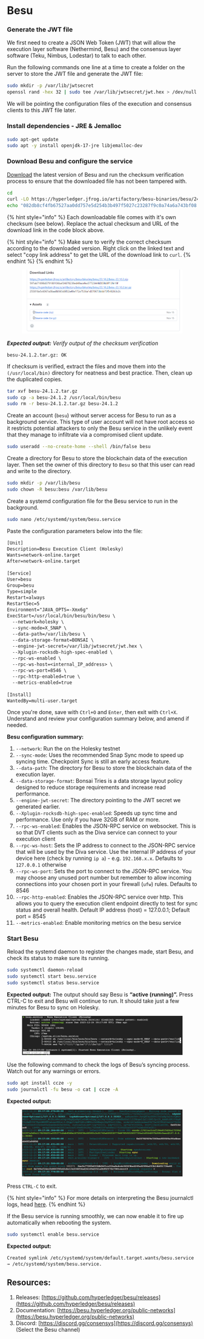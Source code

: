 # Besu

### Generate the JWT file

We first need to create a JSON Web Token (JWT) that will allow the execution layer software (Nethermind, Besu) and the consensus layer software (Teku, Nimbus, Lodestar) to talk to each other.

Run the following commands one line at a time to create a folder on the server to store the JWT file and generate the JWT file:

```bash
sudo mkdir -p /var/lib/jwtsecret
openssl rand -hex 32 | sudo tee /var/lib/jwtsecret/jwt.hex > /dev/null
```

We will be pointing the configuration files of the execution and consensus clients to this JWT file later.

### Install dependencies - JRE & Jemalloc

```bash
sudo apt-get update
sudo apt -y install openjdk-17-jre libjemalloc-dev
```

### Download Besu and configure the service

[Download](https://github.com/hyperledger/besu/releases) the latest version of Besu and run the checksum verification process to ensure that the downloaded file has not been tampered with.

```bash
cd
curl -LO https://hyperledger.jfrog.io/artifactory/besu-binaries/besu/24.1.2/besu-24.1.2.tar.gz
echo "082db8cf4fb67527aa0dd757e5d254b3b497f5027c23287f9c0a74a6a743bf08 besu-24.1.2.tar.gz" | sha256sum --check
```

{% hint style="info" %}
Each downloadable file comes with it's own checksum (see below). Replace the actual checksum and URL of the download link in the code block above.

{% hint style="info" %}
Make sure to verify the correct checksum according to the downloaded version. Right click on the linked text and select "copy link address" to get the URL of the download link to `curl`.
{% endhint %}
{% endhint %}

<figure><img src="../../.gitbook/assets/image (137).png" alt=""><figcaption></figcaption></figure>

_**Expected output:** Verify output of the checksum verification_

```
besu-24.1.2.tar.gz: OK
```

If checksum is verified, extract the files and move them into the `(/usr/local/bin)` directory for neatness and best practice. Then, clean up the duplicated copies.

```bash
tar xvf besu-24.1.2.tar.gz
sudo cp -a besu-24.1.2 /usr/local/bin/besu
sudo rm -r besu-24.1.2.tar.gz besu-24.1.2
```

Create an account (`besu`) without server access for Besu to run as a background service. This type of user account will not have root access so it restricts potential attackers to only the Besu service in the unlikely event that they manage to infiltrate via a compromised client update.

```bash
sudo useradd --no-create-home --shell /bin/false besu
```

Create a directory for Besu to store the blockchain data of the execution layer. Then set the owner of this directory to `Besu` so that this user can read and write to the directory.

```bash
sudo mkdir -p /var/lib/besu
sudo chown -R besu:besu /var/lib/besu
```

Create a systemd configuration file for the Besu service to run in the background.

```bash
sudo nano /etc/systemd/system/besu.service
```

Paste the configuration parameters below into the file:

```
[Unit]
Description=Besu Execution Client (Holesky)
Wants=network-online.target
After=network-online.target

[Service]
User=besu
Group=besu
Type=simple
Restart=always
RestartSec=5
Environment="JAVA_OPTS=-Xmx6g"
ExecStart=/usr/local/bin/besu/bin/besu \
  --network=holesky \
  --sync-mode=X_SNAP \
  --data-path=/var/lib/besu \
  --data-storage-format=BONSAI \
  --engine-jwt-secret=/var/lib/jwtsecret/jwt.hex \
  --Xplugin-rocksdb-high-spec-enabled \
  --rpc-ws-enabled \
  --rpc-ws-host=<internal_IP_address> \
  --rpc-ws-port=8546 \
  --rpc-http-enabled=true \
  --metrics-enabled=true
  
[Install]
WantedBy=multi-user.target
```

Once you're done, save with `Ctrl+O` and `Enter`, then exit with `Ctrl+X`. Understand and review your configuration summary below, and amend if needed.

**Besu configuration summary:**

1. `--network`: Run the on the Holesky testnet
2. `--sync-mode`: Uses the recommended Snap Sync mode to speed up syncing time. Checkpoint Sync is still an early access feature.
3. `--data-path`: The directory for Besu to store the blockchain data of the execution layer.
4. `--data-storage-format`: Bonsai Tries is a data storage layout policy designed to reduce storage requirements and increase read performance.
5. `--engine-jwt-secret`: The directory pointing to the JWT secret we generated earlier.
6. `--Xplugin-rocksdb-high-spec-enabled`: Speeds up sync time and performance. Use only if you have 32GB of RAM or more.
7. `--rpc-ws-enabled`: Enables the JSON-RPC service on websocket. This is so that DVT clients such as the Diva service can connect to your execution client &#x20;
8. `--rpc-ws-host`: Sets the IP address to connect to the JSON-RPC service that will be used by the Diva service. Use the internal IP address of your device here (check by running `ip a`) - e.g. `192.168.x.x`. Defaults to `127.0.0.1` otherwise
9. `--rpc-ws-port`: Sets the port to connect to the JSON-RPC service. You may choose any unused port number but remember to allow incoming connections into your chosen port in your firewall (`ufw`) rules. Defaults to 8546
10. `--rpc-http-enabled`: Enables the JSON-RPC service over http. This allows you to query the execution client endpoint directly to test for sync status and overall health. Default IP address (host) = 127.0.0.1; Default port = 8545
11. `--metrics-enabled`: Enable monitoring metrics on the besu service

### Start Besu

Reload the systemd daemon to register the changes made, start Besu, and check its status to make sure its running.

```bash
sudo systemctl daemon-reload
sudo systemctl start besu.service
sudo systemctl status besu.service
```

**Expected output:** The output should say Besu is **“active (running)”.** Press CTRL-C to exit and Besu will continue to run. It should take just a few minutes for Besu to sync on Holesky.

<figure><img src="../../.gitbook/assets/image (4).png" alt=""><figcaption></figcaption></figure>

Use the following command to check the logs of Besu’s syncing process. Watch out for any warnings or errors.

```bash
sudo apt install ccze -y
sudo journalctl -fu besu -o cat | ccze -A
```

**Expected output:**

<figure><img src="../../.gitbook/assets/image (5).png" alt=""><figcaption></figcaption></figure>

Press `CTRL-C` to exit.

{% hint style="info" %}
For more details on interpreting the Besu journalctl logs, head [here](https://besu.hyperledger.org/23.4.0/public-networks/concepts/events-and-logs).
{% endhint %}

If the Besu service is running smoothly, we can now enable it to fire up automatically when rebooting the system.

```bash
sudo systemctl enable besu.service
```

**Expected output:**

```
Created symlink /etc/systemd/system/default.target.wants/besu.service → /etc/systemd/system/besu.service.
```

## Resources:

1. Releases: [https://github.com/hyperledger/besu/releases](https://github.com/hyperledger/besu/releases)
2. Documentation: [https://besu.hyperledger.org/public-networks](https://besu.hyperledger.org/public-networks)
3. Discord: [https://discord.gg/consensys](https://discord.gg/consensys) (Select the Besu channel)
